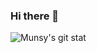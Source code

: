 ### Hi there 👋

<!--
**MUNSY-eggrice/MUNSY-eggrice** is a ✨ _special_ ✨ repository because its `README.md` (this file) appears on your GitHub profile.

Here are some ideas to get you started:

- 🔭 I’m currently working on ...
- 🌱 I’m currently learning ...
- 👯 I’m looking to collaborate on ...
- 🤔 I’m looking for help with ...
- 💬 Ask me about ...
- 📫 How to reach me: ...
- 😄 Pronouns: ...
- ⚡ Fun fact: ...
-->

![Munsy's git stat](https://github-readme-stats.vercel.app/api?username=MUNSY-eggrice&show_icons=true&theme=radical)

